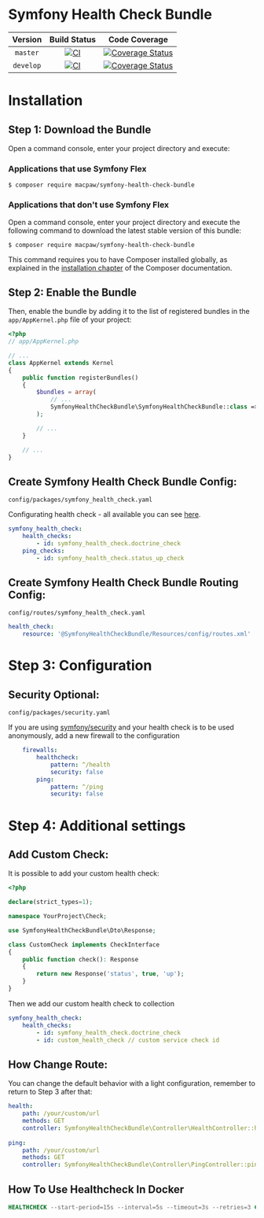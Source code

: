 Symfony Health Check Bundle
=================================

| Version | Build Status | Code Coverage |
|:---------:|:-------------:|:-----:|
| `master`| [![CI][master Build Status Image]][master Build Status] | [![Coverage Status][master Code Coverage Image]][master Code Coverage] |
| `develop`| [![CI][develop Build Status Image]][develop Build Status] | [![Coverage Status][develop Code Coverage Image]][develop Code Coverage] |

Installation
============

Step 1: Download the Bundle
----------------------------------
Open a command console, enter your project directory and execute:


###  Applications that use Symfony Flex

```console
$ composer require macpaw/symfony-health-check-bundle
```

### Applications that don't use Symfony Flex

Open a command console, enter your project directory and execute the
following command to download the latest stable version of this bundle:

```console
$ composer require macpaw/symfony-health-check-bundle
```

This command requires you to have Composer installed globally, as explained
in the [installation chapter](https://getcomposer.org/doc/00-intro.md)
of the Composer documentation.

Step 2: Enable the Bundle
----------------------------------
Then, enable the bundle by adding it to the list of registered bundles
in the `app/AppKernel.php` file of your project:

```php
<?php
// app/AppKernel.php

// ...
class AppKernel extends Kernel
{
    public function registerBundles()
    {
        $bundles = array(
            // ...
            SymfonyHealthCheckBundle\SymfonyHealthCheckBundle::class => ['all' => true],
        );

        // ...
    }

    // ...
}
```

Create Symfony Health Check Bundle Config:
----------------------------------
`config/packages/symfony_health_check.yaml`

Configurating health check - all available you can see [here](https://github.com/MacPaw/symfony-health-check-bundle/tree/master/src/Check).

```yaml
symfony_health_check:
    health_checks:
        - id: symfony_health_check.doctrine_check
    ping_checks:
        - id: symfony_health_check.status_up_check
```

Create Symfony Health Check Bundle Routing Config:
----------------------------------
`config/routes/symfony_health_check.yaml`

```yaml
health_check:
    resource: '@SymfonyHealthCheckBundle/Resources/config/routes.xml'
```

Step 3: Configuration
=============

Security Optional:
----------------------------------
`config/packages/security.yaml`

If you are using [symfony/security](https://symfony.com/doc/current/security.html) and your health check is to be used anonymously, add a new firewall to the configuration

```yaml
    firewalls:
        healthcheck:
            pattern: ^/health
            security: false
        ping:
            pattern: ^/ping
            security: false
```

Step 4: Additional settings
=============

Add Custom Check:
----------------------------------
It is possible to add your custom health check:

```php
<?php

declare(strict_types=1);

namespace YourProject\Check;

use SymfonyHealthCheckBundle\Dto\Response;

class CustomCheck implements CheckInterface
{
    public function check(): Response
    {
        return new Response('status', true, 'up');
    }
}
```

Then we add our custom health check to collection

```yaml
symfony_health_check:
    health_checks:
        - id: symfony_health_check.doctrine_check
        - id: custom_health_check // custom service check id
```

How Change Route:
----------------------------------
You can change the default behavior with a light configuration, remember to return to Step 3 after that:
```yaml
health:
    path: /your/custom/url
    methods: GET
    controller: SymfonyHealthCheckBundle\Controller\HealthController::healthCheckAction
    
ping:
    path: /your/custom/url
    methods: GET
    controller: SymfonyHealthCheckBundle\Controller\PingController::pingAction

```

How To Use Healthcheck In Docker
----------------------------------
```dockerfile
HEALTHCHECK --start-period=15s --interval=5s --timeout=3s --retries=3 CMD curl -sS {{your host}}/health || exit 1
```

[master Build Status]: https://github.com/macpaw/symfony-health-check-bundle/actions?query=workflow%3ACI+branch%3Amaster
[master Build Status Image]: https://github.com/macpaw/symfony-health-check-bundle/workflows/CI/badge.svg?branch=master
[develop Build Status]: https://github.com/macpaw/symfony-health-check-bundle/actions?query=workflow%3ACI+branch%3Adevelop
[develop Build Status Image]: https://github.com/macpaw/symfony-health-check-bundle/workflows/CI/badge.svg?branch=develop
[master Code Coverage]: https://codecov.io/gh/macpaw/symfony-health-check-bundle/branch/master
[master Code Coverage Image]: https://img.shields.io/codecov/c/github/macpaw/symfony-health-check-bundle/master?logo=codecov
[develop Code Coverage]: https://codecov.io/gh/macpaw/symfony-health-check-bundle/branch/develop
[develop Code Coverage Image]: https://img.shields.io/codecov/c/github/macpaw/symfony-health-check-bundle/develop?logo=codecov
